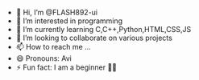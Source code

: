- 👋 Hi, I’m @FLASH892-ui
- 👀 I’m interested in programming 
- 🌱 I’m currently learning C,C++,Python,HTML,CSS,JS 
- 💞️ I’m looking to collaborate on various projects 
- 📫 How to reach me ...
- 😄 Pronouns: Avi
- ⚡ Fun fact: I am a beginner 🥲🤣

<!---
FLASH892-ui/FLASH892-ui is a ✨ special ✨ repository because its `README.md` (this file) appears on your GitHub profile.
You can click the Preview link to take a look at your changes.
--->
